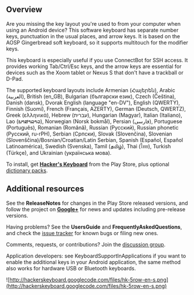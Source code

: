 ## Overview ##

Are you missing the key layout you're used to from your computer when using an Android device? This software keyboard has separate number keys, punctuation in the usual places, and arrow keys. It is based on the AOSP Gingerbread soft keyboard, so it supports multitouch for the modifier keys.

This keyboard is especially useful if you use ConnectBot for SSH access. It provides working Tab/Ctrl/Esc keys, and the arrow keys are essential for devices such as the Xoom tablet or Nexus S that don't have a trackball or D-Pad.

The supported keyboard layouts include Armenian (Հայերեն), Arabic (العربية), British (en\_GB), Bulgarian (български език), Czech (Čeština), Danish (dansk), Dvorak English (language "en-DV"), English (QWERTY), Finnish (Suomi), French (Français, AZERTY), German (Deutsch, QWERTZ), Greek (ελληνικά), Hebrew (עברית), Hungarian (Magyar), Italian (Italiano), Lao (ພາສາລາວ), Norwegian (Norsk bokmål), Persian (فارسی), Portuguese (Português), Romanian (Română), Russian (Русский), Russian phonetic (Русский, ru-rPH), Serbian (Српски), Slovak (Slovenčina), Slovenian (Slovenščina)/Bosnian/Croatian/Latin Serbian, Spanish (Español, Español Latinoamérica), Swedish (Svenska), Tamil (தமிழ்), Thai (ไทย), Turkish (Türkçe), and Ukrainian (українська мова).

To install, get **[Hacker's Keyboard](https://market.android.com/details?id=org.pocketworkstation.pckeyboard)** from the Play Store, plus optional [dictionary packs](https://market.android.com/developer?pub=Klaus+Weidner).

## Additional resources ##

See the **ReleaseNotes** for changes in the Play Store released versions, and follow the project on **[Google+](https://plus.google.com/100683221734778417816)** for news and updates including pre-release versions.

Having problems? See the **UsersGuide** and **FrequentlyAskedQuestions**, and check the [issue tracker](https://github.com/klausw/hackerskeyboard/issues) for known bugs or filing new ones.

Comments, requests, or contributions? Join the [discussion group](http://groups.google.com/group/hackerskeyboard/).

Application developers: see KeyboardSupportInApplications if you want to enable the additional keys in your Android application, the same method also works for hardware USB or Bluetooth keyboards.

![http://hackerskeyboard.googlecode.com/files/hk-5row-en-s.png](http://hackerskeyboard.googlecode.com/files/hk-5row-en-s.png)
